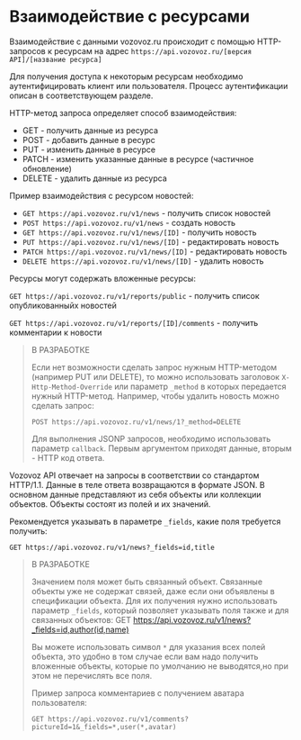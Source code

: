 # Взаимодействие с ресурсами

Взаимодействие с данными vozovoz.ru происходит с помощью HTTP-запросов к ресурсам на адрес `https://api.vozovoz.ru/[версия API]/[название ресурса]`

Для получения доступа к некоторым ресурсам необходимо аутентифицировать клиент или пользователя. Процесс аутентификации описан в соответствующем разделе.

HTTP-метод запроса определяет способ взаимодействия:

* GET - получить данные из ресурса
* POST - добавить данные в ресурс
* PUT - изменить данные в ресурсе
* PATCH - изменить указанные данные в ресурсе (частичное обновление)
* DELETE - удалить данные из ресурса

Пример взаимодействия с ресурсом новостей:

* `GET https://api.vozovoz.ru/v1/news` - получить список новостей
* `POST https://api.vozovoz.ru/v1/news` - создать новость
* `GET https://api.vozovoz.ru/v1/news/[ID]` - получить новость
* `PUT https://api.vozovoz.ru/v1/news/[ID]` - редактировать новость
* `PATCH https://api.vozovoz.ru/v1/news/[ID]` - редактировать новость
* `DELETE https://api.vozovoz.ru/v1/news/[ID]` - удалить новость

Ресурсы могут содержать вложенные ресурсы:

`GET https://api.vozovoz.ru/v1/reports/public` - получить список опубликованныйх новостей

`GET https://api.vozovoz.ru/v1/reports/[ID]/comments` - получить комментарии к новости

> В РАЗРАБОТКЕ
>
> Если нет возможности сделать запрос нужным HTTP-методом (например PUT или DELETE),
> то можно использовать заголовок `X-Http-Method-Override` или параметр `_method` в которых передается нужный HTTP-метод.
> Например, чтобы удалить новость можно сделать запрос:
>
> `POST https://api.vozovoz.ru/v1/news/1?_method=DELETE`
> 
> Для выполнения JSONP запросов, необходимо использовать параметр `callback`. Первым аргументом приходят данные, вторым - HTTP код ответа.

Vozovoz API отвечает на запросы в соответствии со стандартом HTTP/1.1. Данные в теле ответа возвращаются в формате JSON. 
В основном данные представляют из себя объекты или коллекции объектов. Объекты состоят из полей и их значений. 

Рекомендуется указывать в параметре `_fields`, какие поля требуется получить:

`GET https://api.vozovoz.ru/v1/news?_fields=id,title`

> В РАЗРАБОТКЕ
>
> Значением поля может быть связанный объект. Cвязанные объекты уже не содержат связей, даже если они объявлены в спецификации объекта.
> Для их получения нужно использовать параметр `_fields`, который позволяет указывать поля также и для связанных объектов: 
> GET https://api.vozovoz.ru/v1/news?_fields=id,author(id,name)
> 
> Вы можете использовать символ `*` для указания всех полей объекта, это удобно в том случае если вам надо получить вложенные объекты,
> которые по умолчанию не выводятся,но при этом не перечислять все поля.
>
> Пример запроса комментариев с получением аватара пользователя:
> 
> `GET https://api.vozovoz.ru/v1/comments?pictureId=1&_fields=*,user(*,avatar)`
